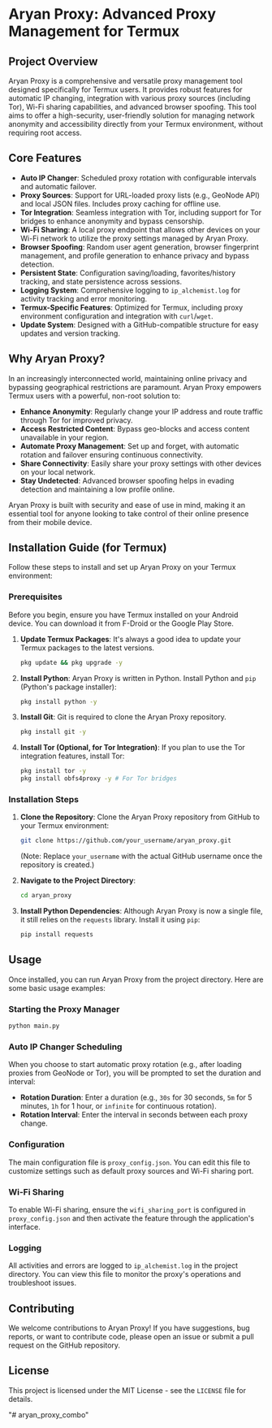 # Aryan Proxy: Advanced Proxy Management for Termux

## Project Overview

Aryan Proxy is a comprehensive and versatile proxy management tool designed specifically for Termux users. It provides robust features for automatic IP changing, integration with various proxy sources (including Tor), Wi-Fi sharing capabilities, and advanced browser spoofing. This tool aims to offer a high-security, user-friendly solution for managing network anonymity and accessibility directly from your Termux environment, without requiring root access.

## Core Features

- **Auto IP Changer**: Scheduled proxy rotation with configurable intervals and automatic failover.
- **Proxy Sources**: Support for URL-loaded proxy lists (e.g., GeoNode API) and local JSON files. Includes proxy caching for offline use.
- **Tor Integration**: Seamless integration with Tor, including support for Tor bridges to enhance anonymity and bypass censorship.
- **Wi-Fi Sharing**: A local proxy endpoint that allows other devices on your Wi-Fi network to utilize the proxy settings managed by Aryan Proxy.
- **Browser Spoofing**: Random user agent generation, browser fingerprint management, and profile generation to enhance privacy and bypass detection.
- **Persistent State**: Configuration saving/loading, favorites/history tracking, and state persistence across sessions.
- **Logging System**: Comprehensive logging to `ip_alchemist.log` for activity tracking and error monitoring.
- **Termux-Specific Features**: Optimized for Termux, including proxy environment configuration and integration with `curl`/`wget`.
- **Update System**: Designed with a GitHub-compatible structure for easy updates and version tracking.

## Why Aryan Proxy?

In an increasingly interconnected world, maintaining online privacy and bypassing geographical restrictions are paramount. Aryan Proxy empowers Termux users with a powerful, non-root solution to:

- **Enhance Anonymity**: Regularly change your IP address and route traffic through Tor for improved privacy.
- **Access Restricted Content**: Bypass geo-blocks and access content unavailable in your region.
- **Automate Proxy Management**: Set up and forget, with automatic rotation and failover ensuring continuous connectivity.
- **Share Connectivity**: Easily share your proxy settings with other devices on your local network.
- **Stay Undetected**: Advanced browser spoofing helps in evading detection and maintaining a low profile online.

Aryan Proxy is built with security and ease of use in mind, making it an essential tool for anyone looking to take control of their online presence from their mobile device.

## Installation Guide (for Termux)

Follow these steps to install and set up Aryan Proxy on your Termux environment:

### Prerequisites

Before you begin, ensure you have Termux installed on your Android device. You can download it from F-Droid or the Google Play Store.

1.  **Update Termux Packages**: It\'s always a good idea to update your Termux packages to the latest versions.
    ```bash
    pkg update && pkg upgrade -y
    ```

2.  **Install Python**: Aryan Proxy is written in Python. Install Python and `pip` (Python\'s package installer):
    ```bash
    pkg install python -y
    ```

3.  **Install Git**: Git is required to clone the Aryan Proxy repository.
    ```bash
    pkg install git -y
    ```

4.  **Install Tor (Optional, for Tor Integration)**: If you plan to use the Tor integration features, install Tor:
    ```bash
    pkg install tor -y
    pkg install obfs4proxy -y # For Tor bridges
    ```

### Installation Steps

1.  **Clone the Repository**: Clone the Aryan Proxy repository from GitHub to your Termux environment:
    ```bash
    git clone https://github.com/your_username/aryan_proxy.git
    ```
    (Note: Replace `your_username` with the actual GitHub username once the repository is created.)

2.  **Navigate to the Project Directory**:
    ```bash
    cd aryan_proxy
    ```

3.  **Install Python Dependencies**: Although Aryan Proxy is now a single file, it still relies on the `requests` library. Install it using `pip`:
    ```bash
    pip install requests
    ```

## Usage

Once installed, you can run Aryan Proxy from the project directory. Here are some basic usage examples:

### Starting the Proxy Manager

```bash
python main.py
```

### Auto IP Changer Scheduling

When you choose to start automatic proxy rotation (e.g., after loading proxies from GeoNode or Tor), you will be prompted to set the duration and interval:

-   **Rotation Duration**: Enter a duration (e.g., `30s` for 30 seconds, `5m` for 5 minutes, `1h` for 1 hour, or `infinite` for continuous rotation).
-   **Rotation Interval**: Enter the interval in seconds between each proxy change.

### Configuration

The main configuration file is `proxy_config.json`. You can edit this file to customize settings such as default proxy sources and Wi-Fi sharing port.

### Wi-Fi Sharing

To enable Wi-Fi sharing, ensure the `wifi_sharing_port` is configured in `proxy_config.json` and then activate the feature through the application\'s interface.

### Logging

All activities and errors are logged to `ip_alchemist.log` in the project directory. You can view this file to monitor the proxy\'s operations and troubleshoot issues.

## Contributing

We welcome contributions to Aryan Proxy! If you have suggestions, bug reports, or want to contribute code, please open an issue or submit a pull request on the GitHub repository.

## License

This project is licensed under the MIT License - see the `LICENSE` file for details.


"# aryan_proxy_combo" 
